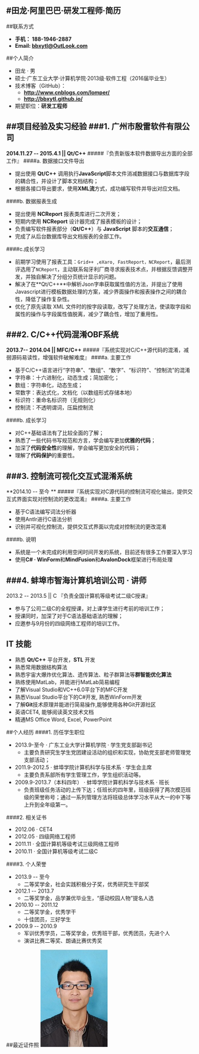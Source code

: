 
#**田龙·阿里巴巴·研发工程师·简历**
---
##联系方式
- **手机： 188-1946-2887**
- **Email: bbxytl@OutLook.com**

##个人简介
- 田龙 · 男
- 硕士·广东工业大学·计算机学院·2013级·软件工程（2016届毕业生）
- 技术博客（GitHub）：  
  - **<http://www.cnblogs.com/lomper/>**  
  - **<http://bbxytl.github.io/>**
- 期望职位：**研发工程师**  

##项目经验及实习经验
###1. 广州市殷雷软件有限公司
---
**2014.11.27 -- 2015.4.1  ||  Qt/C++**
#####『负责新版本软件数据导出方面的全部工作』
####a. 数据接口文件导出
- 提出使用 **Qt/C++** 调用执行**JavaScript**脚本文件消减数据接口与数据库字段的耦合性，并设计了脚本文档结构；
- 根据各接口导出要求，使用**XML流**方式，成功编写软件并导出对应文档。

####b. 数据报表生成
- 提出使用 **NCReport** 报表类库进行二次开发；
- 短期内使用 **NCReport** 设计器完成了报表模板的设计；
- 负责编写软件报表部分（**Qt/C++**）与 **JavaScript** 脚本的**交互通信**；
- 完成了从后台数据库导出文档报表的全部工作。

####c.成长学习
- 前期学习使用了报表工具：`Grid++ ,eXaro, FastReport，NCReport`，最后测评选用了`NCReport`，主动联系匈牙利厂商寻求报表技术点，并根据反馈调整开发，并独自解决了分组分页统计显示的问题。
- 解决了在**Qt/C++**中解析Json字串获取属性值的方法，并提出了使用Javascript进行模板数据处理的方案，减少界面操作和报表操作之间的耦合性，降低了操作复杂性。
- 优化了原先读取 XML 文件时的按字段读取，改写了处理方法，使读取字段和属性的操作与字段属性值脱离，减少了耦合性，增加了重用性。

###2. C/C++代码混淆OBF系统
---
**2013.7-- 2014.04  ||  MFC/C++** 
#####『系统实现对C/C++源代码的混淆，减弱源码易读性，增强软件破解难度』
####a. 主要工作
- 基于C/C++语言进行“字符串”、“数组”、“数字”、“标识符”、“控制流”的混淆
- 字符串：十六进制化，动态生成；简加密化；
- 数组：字符串化，动态生成；
- 常数字：表达式化，文档化（以数组形式存储本地）
- 标识符：重命名标识符（无规则化）
- 控制流：不透明谓词，压扁控制流

####b. 成长学习
- 对C++基础语法有了比较全面的了解；
- 熟悉了一些代码书写规范和方言，学会编写更加**优雅的代码**；
- 加深了**代码安全性**的理解，学会编写更加安全的代码；
- 理解了**代码保护**的重要性。

###3. 控制流可视化交互式混淆系统
---
**2014.10 -- 至今 **
#####『系统实现对C源代码的控制流可视化输出，提供交互式界面实现对控制流的更改混淆』
####a. 主要工作
- 基于C语法编写词法分析器
- 使用Antlr进行C语法分析
- 识别并可视化控制流，提供交互式界面以完成对控制流的更改混淆

####b. 说明
- 系统是一个未完成的利用空闲时间开发的系统，目前还有很多工作要深入学习
- 使用**C# · WinForm**和**MindFusion**和**AvalonDock**框架进行布局处理

###4. 蚌埠市智海计算机培训公司 · 讲师
---
2013.2 -- 2013.5  ||  C
『负责全国计算机等级考试二级C授课』
- 参与了公司二级C的全程授课，对上课学生进行考前的培训工作；
- 授课同时，加深了对于C语法基础语法的理解；
- 应邀参与9月份的四级网络工程师的培训工作。

## IT 技能
- 熟悉 **Qt/C++** 平台开发，**STL** 开发
- 熟悉常用数据结构算法
- 熟悉宇宙大爆炸优化算法、遗传算法、粒子群算法等**群智能优化算法**
- 熟练使用MatLab，并能进行MatLab简易编程
- 了解Visual Studio和VC++6.0平台下的MFC开发
- 熟悉Visual Studio平台下的C#开发, 熟悉WinForm开发
- 了解**Git**技术原理并能进行简易操作,能够使用各种Git开源社区
- 英语CET4, 能够阅读英文技术文档
- 精通MS Office Word, Excel, PowerPoint

##个人经历
####1. 历任学生职位
- 2013.9-至今 · 广东工业大学计算机学院 · 学生党支部副书记 
  - 主要负责研究生学生党团建设活动的组织和实现，协助党支部老师管理党支部活动；
- 2011.9-2012.5 · 蚌埠学院计算机科学与技术系 · 学生会主席
  - 主要负责系部所有学生管理工作，学生组织活动等。
- 2009.9-2013.7（本科四年） · 蚌埠学院计算机科学与技术系 · 班长
  - 负责班级任务活动的上传下达；任班长的四年里，班级获得了两次模范班级的荣誉称号；通过一系列管理方法将班级总体学习水平从大一的中下等上升到全年级第一。

####2. 相关证书
- 2012.06 · CET4
- 2012.05 · 四级网络工程师
- 2011.11 · 全国计算机等级考试三级网络工程师
- 2010.11 · 全国计算机等级考试二级C

####3. 个人荣誉
- 2013.9 -- 至今
    - 二等奖学金，社会实践积极分子奖，优秀研究生干部奖
- 2012.1 -- 2013.7
    - 二等奖学金，品学兼优毕业生，“感动校园人物”提名人选
- 2010.10 -- 2011.12
    - 二等奖学金，优秀学干
    - 十佳团员，三好学生
- 2009.9 -- 2010.9
    - 军训优秀学员，二等奖学金，优秀班干部，优秀团员，先进个人
    - 演讲比赛二等奖、朗诵比赛优秀奖

##最近证件照
![](OpenSans-Long-Opera55k.jpg)